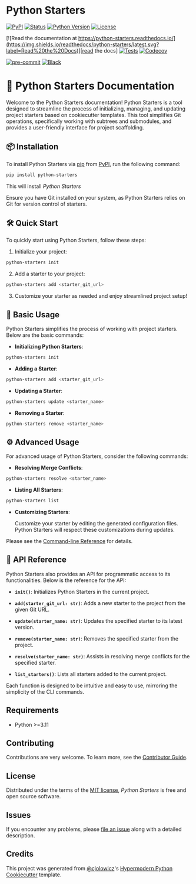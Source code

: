 # Python Starters

[![PyPI](https://img.shields.io/pypi/v/python-starters.svg)][pypi_]
[![Status](https://img.shields.io/pypi/status/python-starters.svg)][status]
[![Python Version](https://img.shields.io/pypi/pyversions/python-starters)][python version]
[![License](https://img.shields.io/pypi/l/python-starters)][license]

[![Read the documentation at https://python-starters.readthedocs.io/](https://img.shields.io/readthedocs/python-starters/latest.svg?label=Read%20the%20Docs)][read the docs]
[![Tests](https://github.com/piskunow/python-starters/workflows/Tests/badge.svg)][tests]
[![Codecov](https://codecov.io/gh/piskunow/python-starters/branch/main/graph/badge.svg)][codecov]

[![pre-commit](https://img.shields.io/badge/pre--commit-enabled-brightgreen?logo=pre-commit&logoColor=white)][pre-commit]
[![Black](https://img.shields.io/badge/code%20style-black-000000.svg)][black]

[pypi_]: https://pypi.org/project/python-starters/
[status]: https://pypi.org/project/python-starters/
[python version]: https://pypi.org/project/python-starters
[read the docs]: https://python-starters.readthedocs.io/
[tests]: https://github.com/piskunow/python-starters/actions?workflow=Tests
[codecov]: https://app.codecov.io/gh/piskunow/python-starters
[pre-commit]: https://github.com/pre-commit/pre-commit
[black]: https://github.com/psf/black

🚀 Python Starters Documentation
=============================

Welcome to the Python Starters documentation! Python Starters is a tool designed to streamline the process of initializing, managing, and updating project starters based on cookiecutter templates. This tool simplifies Git operations, specifically working with subtrees and submodules, and provides a user-friendly interface for project scaffolding.

📦 Installation
------------

To install Python Starters via [pip] from [PyPI], run the following command:

```bash
pip install python-starters
```
This will install _Python Starters_


Ensure you have Git installed on your system, as Python Starters relies on Git for version control of starters.


🛠️ Quick Start
-----------

To quickly start using Python Starters, follow these steps:

1. Initialize your project:

```bash
python-starters init
```

2. Add a starter to your project:

```bash
python-starters add <starter_git_url>
```

3. Customize your starter as needed and enjoy streamlined project setup!


🌟 Basic Usage
-----------

Python Starters simplifies the process of working with project starters. Below are the basic commands:

- **Initializing Python Starters**:

```bash
python-starters init
```

- **Adding a Starter**:

```bash
python-starters add <starter_git_url>
```
- **Updating a Starter**:

```bash
python-starters update <starter_name>
```
- **Removing a Starter**:

```bash
python-starters remove <starter_name>
```


⚙️ Advanced Usage
--------------

For advanced usage of Python Starters, consider the following commands:

- **Resolving Merge Conflicts**:

```bash
python-starters resolve <starter_name>
```

- **Listing All Starters**:

```bash
python-starters list
```

- **Customizing Starters**:

  Customize your starter by editing the generated configuration files. Python Starters will respect these customizations during updates.

Please see the [Command-line Reference] for details.


📘 API Reference
-------------

Python Starters also provides an API for programmatic access to its functionalities. Below is the reference for the API:

- **`init()`**:
  Initializes Python Starters in the current project.

- **`add(starter_git_url: str)`**:
  Adds a new starter to the project from the given Git URL.

- **`update(starter_name: str)`**:
  Updates the specified starter to its latest version.

- **`remove(starter_name: str)`**:
  Removes the specified starter from the project.

- **`resolve(starter_name: str)`**:
  Assists in resolving merge conflicts for the specified starter.

- **`list_starters()`**:
  Lists all starters added to the current project.

Each function is designed to be intuitive and easy to use, mirroring the simplicity of the CLI commands.

## Requirements

- Python >=3.11

## Contributing

Contributions are very welcome.
To learn more, see the [Contributor Guide].

## License

Distributed under the terms of the [MIT license][license],
_Python Starters_ is free and open source software.

## Issues

If you encounter any problems,
please [file an issue] along with a detailed description.

## Credits

This project was generated from [@cjolowicz]'s [Hypermodern Python Cookiecutter] template.

[@cjolowicz]: https://github.com/cjolowicz
[pypi]: https://pypi.org/
[hypermodern python cookiecutter]: https://github.com/cjolowicz/cookiecutter-hypermodern-python
[file an issue]: https://github.com/piskunow/python-starters/issues
[pip]: https://pip.pypa.io/

<!-- github-only -->

[license]: https://github.com/piskunow/python-starters/blob/main/LICENSE
[contributor guide]: https://github.com/piskunow/python-starters/blob/main/CONTRIBUTING.md
[command-line reference]: https://python-starters.readthedocs.io/en/latest/usage.html
